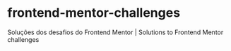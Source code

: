 # frontend-mentor-challenges
Soluções dos desafios do Frontend Mentor | Solutions to Frontend Mentor challenges
